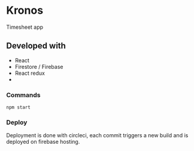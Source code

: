 # Kronos
Timesheet app

## Developed with
- React
- Firestore / Firebase
- React redux
- 
### Commands
`npm start`

### Deploy
Deployment is done with circleci, each commit triggers a new build and is deployed on firebase hosting.
